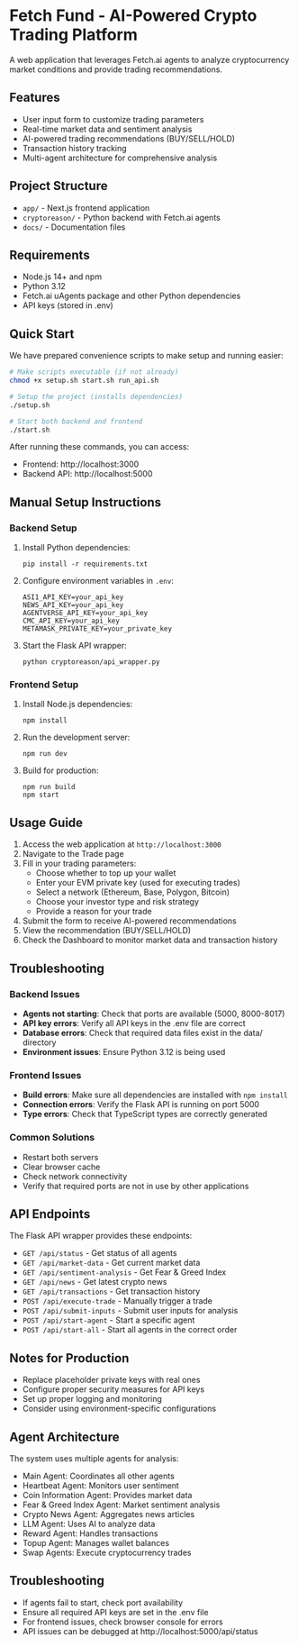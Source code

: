 # Fetch Fund - AI-Powered Crypto Trading Platform

A web application that leverages Fetch.ai agents to analyze cryptocurrency market conditions and provide trading recommendations.

## Features

- User input form to customize trading parameters
- Real-time market data and sentiment analysis
- AI-powered trading recommendations (BUY/SELL/HOLD)
- Transaction history tracking
- Multi-agent architecture for comprehensive analysis

## Project Structure

- `app/` - Next.js frontend application
- `cryptoreason/` - Python backend with Fetch.ai agents
- `docs/` - Documentation files

## Requirements

- Node.js 14+ and npm
- Python 3.12
- Fetch.ai uAgents package and other Python dependencies
- API keys (stored in .env)

## Quick Start

We have prepared convenience scripts to make setup and running easier:

```bash
# Make scripts executable (if not already)
chmod +x setup.sh start.sh run_api.sh

# Setup the project (installs dependencies)
./setup.sh

# Start both backend and frontend
./start.sh
```

After running these commands, you can access:
- Frontend: http://localhost:3000
- Backend API: http://localhost:5000

## Manual Setup Instructions

### Backend Setup

1. Install Python dependencies:
   ```
   pip install -r requirements.txt
   ```

2. Configure environment variables in `.env`:
   ```
   ASI1_API_KEY=your_api_key
   NEWS_API_KEY=your_api_key
   AGENTVERSE_API_KEY=your_api_key
   CMC_API_KEY=your_api_key
   METAMASK_PRIVATE_KEY=your_private_key
   ```

3. Start the Flask API wrapper:
   ```
   python cryptoreason/api_wrapper.py
   ```

### Frontend Setup

1. Install Node.js dependencies:
   ```
   npm install
   ```

2. Run the development server:
   ```
   npm run dev
   ```

3. Build for production:
   ```
   npm run build
   npm start
   ```

## Usage Guide

1. Access the web application at `http://localhost:3000`
2. Navigate to the Trade page
3. Fill in your trading parameters:
   - Choose whether to top up your wallet
   - Enter your EVM private key (used for executing trades)
   - Select a network (Ethereum, Base, Polygon, Bitcoin)
   - Choose your investor type and risk strategy
   - Provide a reason for your trade
4. Submit the form to receive AI-powered recommendations
5. View the recommendation (BUY/SELL/HOLD)
6. Check the Dashboard to monitor market data and transaction history

## Troubleshooting

### Backend Issues

- **Agents not starting**: Check that ports are available (5000, 8000-8017)
- **API key errors**: Verify all API keys in the .env file are correct
- **Database errors**: Check that required data files exist in the data/ directory
- **Environment issues**: Ensure Python 3.12 is being used

### Frontend Issues

- **Build errors**: Make sure all dependencies are installed with `npm install`
- **Connection errors**: Verify the Flask API is running on port 5000
- **Type errors**: Check that TypeScript types are correctly generated

### Common Solutions

- Restart both servers
- Clear browser cache
- Check network connectivity
- Verify that required ports are not in use by other applications

## API Endpoints

The Flask API wrapper provides these endpoints:

- `GET /api/status` - Get status of all agents
- `GET /api/market-data` - Get current market data
- `GET /api/sentiment-analysis` - Get Fear & Greed Index
- `GET /api/news` - Get latest crypto news
- `GET /api/transactions` - Get transaction history
- `POST /api/execute-trade` - Manually trigger a trade
- `POST /api/submit-inputs` - Submit user inputs for analysis
- `POST /api/start-agent` - Start a specific agent
- `POST /api/start-all` - Start all agents in the correct order

## Notes for Production

- Replace placeholder private keys with real ones
- Configure proper security measures for API keys
- Set up proper logging and monitoring
- Consider using environment-specific configurations

## Agent Architecture

The system uses multiple agents for analysis:

- Main Agent: Coordinates all other agents
- Heartbeat Agent: Monitors user sentiment
- Coin Information Agent: Provides market data
- Fear & Greed Index Agent: Market sentiment analysis
- Crypto News Agent: Aggregates news articles
- LLM Agent: Uses AI to analyze data
- Reward Agent: Handles transactions
- Topup Agent: Manages wallet balances
- Swap Agents: Execute cryptocurrency trades

## Troubleshooting

- If agents fail to start, check port availability
- Ensure all required API keys are set in the .env file
- For frontend issues, check browser console for errors
- API issues can be debugged at http://localhost:5000/api/status 